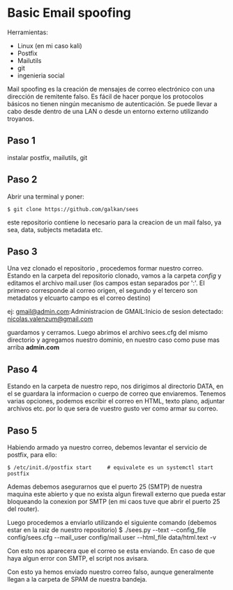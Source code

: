 # Basic Email spoofing

 Herramientas:
 - Linux (en mi caso kali)
 - Postfix
 - Mailutils
 - git
 - ingenieria social

Mail spoofing es la creación de mensajes de correo electrónico con una dirección de remitente falso. Es fácil de hacer porque los protocolos básicos no tienen ningún mecanismo de autenticación. Se puede llevar a cabo desde dentro de una LAN o desde un entorno externo utilizando troyanos.

## Paso 1

instalar postfix, mailutils, git

## Paso 2

Abrir una terminal y poner:

    $ git clone https://github.com/galkan/sees

este repositorio contiene lo necesario para la creacion de un mail falso, ya sea, data, subjects metadata etc.

## Paso 3

Una vez clonado el repositorio , procedemos formar nuestro correo. Estando en la carpeta del repositorio clonado, vamos a la carpeta *config* y editamos el archivo mail.user (los campos estan separados por ':'. El primero corresponde al correo origen, el segundo y el tercero son metadatos y elcuarto campo es el correo destino)

ej: gmail@admin.com:Administracion de GMAIL:Inicio de sesion detectado: nicolas.valenzum@gmail.com

guardamos y cerramos. Luego abrimos el archivo sees.cfg del mismo directorio y agregamos nuestro dominio, en nuestro caso como puse mas arriba **admin.com**

## Paso 4

Estando en la carpeta de nuestro repo, nos dirigimos al directorio DATA, en el se guardara la informacion o cuerpo de correo que enviaremos. Tenemos varias opciones, podemos escribir el correo en HTML, texto plano, adjuntar archivos etc. por lo que sera de vuestro gusto ver como armar su correo.

## Paso 5

Habiendo armado ya nuestro correo, debemos levantar el servicio de postfix, para ello:

    $ /etc/init.d/postfix start     # equivalete es un systemctl start postfix

Ademas debemos asegurarnos que el puerto 25 (SMTP) de nuestra maquina este abierto y que no exista algun firewall externo que pueda estar bloqueando la conexion por SMTP (en mi caos tuve que abrir el puerto 25 del router).

Luego procedemos a enviarlo utilizando el siguiente comando (debemos estar en la raiz de nuestro repositorio)
    $ ./sees.py --text --config_file config/sees.cfg --mail_user config/mail.user --html_file data/html.text -v

Con esto nos aparecera que el correo se esta enviando. En caso de que haya algun error con SMTP, el script nos avisara.

Con esto ya hemos enviado nuestro correo falso, aunque generalmente llegan a la carpeta de SPAM de nuestra bandeja.
